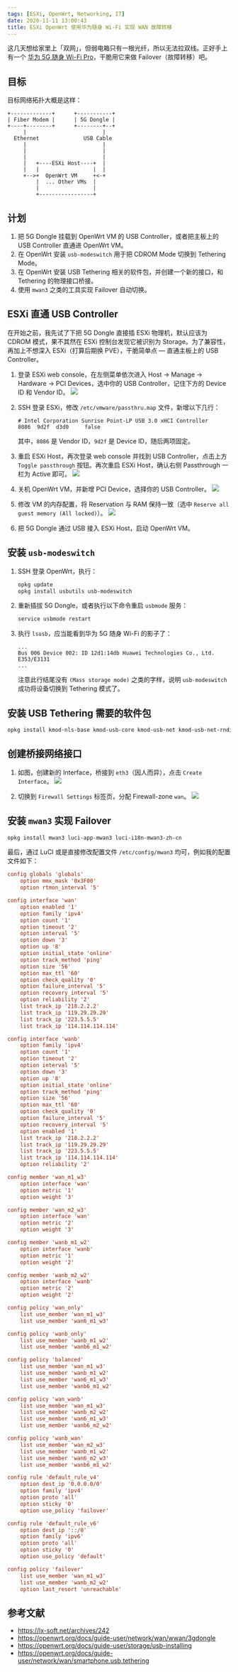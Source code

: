 ```yaml
---
tags: [ESXi, OpenWrt, Networking, IT]
date: 2020-11-11 13:00:43
title: ESXi OpenWrt 使用华为随身 Wi-Fi 实现 WAN 故障转移
---
```


这几天想给家里上「双网」，但弱电箱只有一根光纤，所以无法拉双线。正好手上有一个 [华为 5G 随身 Wi-Fi Pro](https://consumer.huawei.com/en/routers/5g-mobile-wifi-pro/)，干脆用它来做 Failover（故障转移）吧。

<!--more-->

## 目标

目标网络拓扑大概是这样：

```
+-------------+      +-----------+
| Fiber Modem |      | 5G Dongle |
+----+--------+      +--------+--+
     |                        |
  Ethernet              USB Cable
     |                        |
     |                        |
     |                        |
     |   +----ESXi Host----+  |
     |   |                 |  |
     +-->+  OpenWrt VM     +<-+
         |  ... Other VMs  |
         |                 |
         +-----------------+
```

## 计划

1. 把 5G Dongle 挂载到 OpenWrt VM 的 USB Controller，或者把主板上的 USB Controller 直通进 OpenWrt VM。
2. 在 OpenWrt 安装 `usb-modeswitch` 用于把 CDROM Mode 切换到 Tethering Mode。
3. 在 OpenWrt 安装 USB Tethering 相关的软件包，并创建一个新的接口，和 Tethering 的物理接口桥接。
4. 使用 `mwan3` 之类的工具实现 Failover 自动切换。

## ESXi 直通 USB Controller

在开始之前，我先试了下把 5G Dongle 直接插 ESXi 物理机，默认应该为 CDROM 模式，果不其然在 ESXi 控制台发现它被识别为 Storage。为了兼容性，再加上不想深入 ESXi（打算后期换 PVE），干脆简单点 — 直通主板上的 USB Controller。

1. 登录 ESXi web console，在左侧菜单依次进入 Host -> Manage -> Hardware -> PCI Devices，选中你的 USB Controller，记住下方的 Device ID 和 Vendor ID。
   ![](/images/44de8da06395adc369fd377f77b21e67.png)

2. SSH 登录 ESXi，修改 `/etc/vmware/passthru.map` 文件，新增以下几行：
   ```
   # Intel Corporation Sunrise Point-LP USB 3.0 xHCI Controller
   8086  9d2f  d3d0     false
   ```
   其中，`8086` 是 Vendor ID，`9d2f` 是 Device ID，随后两项固定。

3. 重启 ESXi Host，再次登录 web console 并找到 USB Controller，点击上方 `Toggle passthrough` 按钮。再次重启 ESXi Host，确认右侧 Passthrough 一栏为 Active 即可。
   ![](/images/708aca71dfd29a62fc849df78c513346.png)

4. 关机 OpenWrt VM，并新增 PCI Device，选择你的 USB Controller。
   ![](/images/8d3624edd7ea0c75461be8dcd8ffde99.png)

5. 修改 VM 的内存配置，将 Reservation 与 RAM 保持一致（选中 `Reserve all guest memory (All locked)`）。
   ![](/images/103a62b813984bce79af62f8632ad408.png)

6. 把 5G Dongle 通过 USB 接入 ESXi Host，启动 OpenWrt VM。

## 安装 `usb-modeswitch`

1. SSH 登录 OpenWrt，执行：
   ```bash
   opkg update
   opkg install usbutils usb-modeswitch
   ```

2. 重新插拔 5G Dongle，或者执行以下命令重启 `usbmode` 服务：
   ```bash
   service usbmode restart
   ```

3. 执行 `lsusb`，应当能看到华为 5G 随身 Wi-Fi 的影子了：
   ```
   ...
   Bus 006 Device 002: ID 12d1:14db Huawei Technologies Co., Ltd. E353/E3131
   ...
   ```
   注意此行结尾没有 `(Mass storage mode)` 之类的字样，说明 `usb-modeswitch` 成功将设备切换到 Tethering 模式了。

## 安装 USB Tethering 需要的软件包

```bash
opkg install kmod-nls-base kmod-usb-core kmod-usb-net kmod-usb-net-rndis kmod-usb-net-cdc-ether kmod-usb2 kmod-usb3
```

## 创建桥接网络接口

1. 如图，创建新的 Interface，桥接到 `eth3`（因人而异），点击 `Create Interface`。
   ![](/images/0161eee53da68433ac3dfd3c071ad3f8.png)

2. 切换到 `Firewall Settings` 标签页，分配 Firewall-zone `wan`。
   ![](/images/61eae34583b636dd8ee1d0c596708f8b.png)

## 安装 `mwan3` 实现 Failover

```bash
opkg install mwan3 luci-app-mwan3 luci-i18n-mwan3-zh-cn
```

最后，通过 LuCI 或是直接修改配置文件 `/etc/config/mwan3` 均可，例如我的配置文件如下：

```conf
config globals 'globals'
	option mmx_mask '0x3F00'
	option rtmon_interval '5'

config interface 'wan'
	option enabled '1'
	option family 'ipv4'
	option count '1'
	option timeout '2'
	option interval '5'
	option down '3'
	option up '8'
	option initial_state 'online'
	option track_method 'ping'
	option size '56'
	option max_ttl '60'
	option check_quality '0'
	option failure_interval '5'
	option recovery_interval '5'
	option reliability '2'
	list track_ip '218.2.2.2'
	list track_ip '119.29.29.29'
	list track_ip '223.5.5.5'
	list track_ip '114.114.114.114'

config interface 'wanb'
	option family 'ipv4'
	option count '1'
	option timeout '2'
	option interval '5'
	option down '3'
	option up '8'
	option initial_state 'online'
	option track_method 'ping'
	option size '56'
	option max_ttl '60'
	option check_quality '0'
	option failure_interval '5'
	option recovery_interval '5'
	option enabled '1'
	list track_ip '218.2.2.2'
	list track_ip '119.29.29.29'
	list track_ip '223.5.5.5'
	list track_ip '114.114.114.114'
	option reliability '2'

config member 'wan_m1_w3'
	option interface 'wan'
	option metric '1'
	option weight '3'

config member 'wan_m2_w3'
	option interface 'wan'
	option metric '2'
	option weight '3'

config member 'wanb_m1_w2'
	option interface 'wanb'
	option metric '1'
	option weight '2'

config member 'wanb_m2_w2'
	option interface 'wanb'
	option metric '2'
	option weight '2'

config policy 'wan_only'
	list use_member 'wan_m1_w3'
	list use_member 'wan6_m1_w3'

config policy 'wanb_only'
	list use_member 'wanb_m1_w2'
	list use_member 'wanb6_m1_w2'

config policy 'balanced'
	list use_member 'wan_m1_w3'
	list use_member 'wanb_m1_w2'
	list use_member 'wan6_m1_w3'
	list use_member 'wanb6_m1_w2'

config policy 'wan_wanb'
	list use_member 'wan_m1_w3'
	list use_member 'wanb_m2_w2'
	list use_member 'wan6_m1_w3'
	list use_member 'wanb6_m2_w2'

config policy 'wanb_wan'
	list use_member 'wan_m2_w3'
	list use_member 'wanb_m1_w2'
	list use_member 'wan6_m2_w3'
	list use_member 'wanb6_m1_w2'

config rule 'default_rule_v4'
	option dest_ip '0.0.0.0/0'
	option family 'ipv4'
	option proto 'all'
	option sticky '0'
	option use_policy 'failover'

config rule 'default_rule_v6'
	option dest_ip '::/0'
	option family 'ipv6'
	option proto 'all'
	option sticky '0'
	option use_policy 'default'

config policy 'failover'
	list use_member 'wan_m1_w3'
	list use_member 'wanb_m2_w2'
	option last_resort 'unreachable'
```

## 参考文献

- <https://lx-soft.net/archives/242>
- <https://openwrt.org/docs/guide-user/network/wan/wwan/3gdongle>
- <https://openwrt.org/docs/guide-user/storage/usb-installing>
- <https://openwrt.org/docs/guide-user/network/wan/smartphone.usb.tethering>
